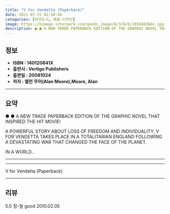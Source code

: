 ```yaml
---
title: "V for Vendetta (Paperback)"
date: 2021-07-25 02:58:40
categories: [외국도서, 예술-디자인]
image: https://bimage.interpark.com/goods_image/6/3/6/6/201846366s.jpg
description: ● ● A NEW TRADE PAPERBACK EDITION OF THE GRAPHIC NOVEL THAT INSPIRED THE HIT MOVIE! A POWERFUL STORY ABOUT LOSS OF FREEDOM AND INDIVIDUALITY, V FOR VENDETTA
---
```


## **정보**

- **ISBN : 140120841X**
- **출판사 : Vertigo Publishers**
- **출판일 : 20081024**
- **저자 : 앨런 무어(Alan Moore),Moore, Alan**

------



## **요약**

●  ●  A NEW TRADE PAPERBACK EDITION OF THE GRAPHIC NOVEL THAT INSPIRED THE HIT MOVIE!

A POWERFUL STORY ABOUT LOSS OF FREEDOM AND INDIVIDUALITY, V FOR VENDETTA TAKES PLACE IN A TOTALITARIAN ENGLAND FOLLOWING A DEVASTATING WAR THAT CHANGED THE FACE OF THE PLANET. 

IN A WORLD... 

------



------


V for Vendetta (Paperback) 

------


## **리뷰** 

5.0 정-철 good 2010.02.05 <br/>